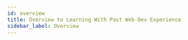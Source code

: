 ```yaml
---
id: overview
title: Overview to Learning With Past Web-Dev Experience
sidebar_label: Overview
---
```

